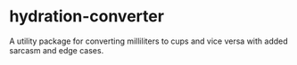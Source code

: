 # hydration-converter
A utility package for converting milliliters to cups and vice versa with added sarcasm and edge cases.
